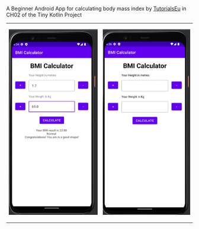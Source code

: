 A Beginner Android App for calculating body mass index by [TutorialsEu](https://www.tutorials.eu) in CH02 of the Tiny Kotlin Project
<table>
  <tr>
    <td>

![](screenshots/result.png)
</td>

   <td>

![s](screenshots/screen1.png)
   </td>

  </tr>
</table>
